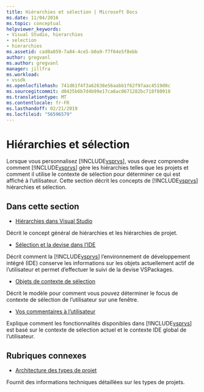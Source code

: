 ```yaml
---
title: Hiérarchies et sélection | Microsoft Docs
ms.date: 11/04/2016
ms.topic: conceptual
helpviewer_keywords:
- Visual Studio, hierarchies
- selection
- hierarchies
ms.assetid: cad0a859-7a84-4ce5-b0a9-f7f64e5f8ebb
author: gregvanl
ms.author: gregvanl
manager: jillfra
ms.workload:
- vssdk
ms.openlocfilehash: 741d61f4f3a62638e56aabb1f62f97aac4519d0c
ms.sourcegitcommit: d0425b6b7d4b99e17ca6ac0671282bc718f80910
ms.translationtype: MT
ms.contentlocale: fr-FR
ms.lasthandoff: 02/21/2019
ms.locfileid: "56596579"
---
```

# <a name="hierarchies-and-selection"></a>Hiérarchies et sélection
Lorsque vous personnalisez [!INCLUDE[vsprvs](../../code-quality/includes/vsprvs_md.md)], vous devez comprendre comment [!INCLUDE[vsprvs](../../code-quality/includes/vsprvs_md.md)] gère les hiérarchies telles que les projets et comment il utilise le contexte de sélection pour déterminer ce qui est affiché à l’utilisateur. Cette section décrit les concepts de [!INCLUDE[vsprvs](../../code-quality/includes/vsprvs_md.md)] hiérarchies et sélection.

## <a name="in-this-section"></a>Dans cette section
- [Hiérarchies dans Visual Studio](../../extensibility/internals/hierarchies-in-visual-studio.md)

 Décrit le concept général de hiérarchies et les hiérarchies de projet.

- [Sélection et la devise dans l’IDE](../../extensibility/internals/selection-and-currency-in-the-ide.md)

 Décrit comment la [!INCLUDE[vsprvs](../../code-quality/includes/vsprvs_md.md)] l’environnement de développement intégré (IDE) conserve les informations sur les objets actuellement actif de l’utilisateur et permet d’effectuer le suivi de la devise VSPackages.

- [Objets de contexte de sélection](../../extensibility/internals/selection-context-objects.md)

 Décrit le modèle pour comment vous pouvez déterminer le focus de contexte de sélection de l’utilisateur sur une fenêtre.

- [Vos commentaires à l’utilisateur](../../extensibility/internals/feedback-to-the-user.md)

 Explique comment les fonctionnalités disponibles dans [!INCLUDE[vsprvs](../../code-quality/includes/vsprvs_md.md)] est basé sur le contexte de sélection actuel et le contexte IDE global de l’utilisateur.

## <a name="related-sections"></a>Rubriques connexes
- [Architecture des types de projet](../../extensibility/internals/project-types-architecture.md)

 Fournit des informations techniques détaillées sur les types de projets.